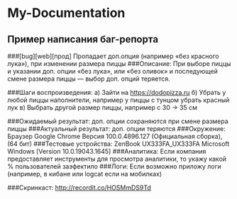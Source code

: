 # My-Documentation
## Пример написания баг-репорта


###[bug][web][прод] Пропадает доп.опция  (например «без красного лука»), при изменении размера пиццы
###Описание: При выборе пиццы и указании доп. опции «без лука», или «без оливок» и последующей смене размера пиццы — выбор доп. опций теряется.

###Шаги воспроизведения:
а) Зайти на https://dodopizza.ru
б) Убрать у любой пиццы наполнители, например у пиццы с тунцом убрать красный лук
в) Выбрать другой размер пиццы, например с 30 → 35 см

###Ожидаемый результат: доп. опции сохраняются при смене размера пиццы
###Актуальный результат: доп. опции теряются
###Окружение: Браузер Google Chrome Версия 100.0.4896.127 (Официальная сборка), (64 бит)
###Тестовые устройства: ZenBook UX333FA_UX333FA Microsoft Windows [Version 10.0.19043.1645]
###Аналитика: Если компания предоставляет инструменты для просмотра аналитики, то укажу какой % пользователей заэфектило
###Логи: Если возможно приложу логи (например, в кибане или logcat если на мобилках)

###Скринкаст: http://recordit.co/HOSMmDS9Td
